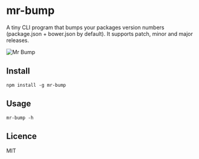 # mr-bump
A tiny CLI program that bumps your packages version numbers (package.json + bower.json by default). It supports patch, minor and major releases.

![Mr Bump](http://i.imgur.com/E1vEV64.png)

## Install
```
npm install -g mr-bump
```

## Usage
```
mr-bump -h
```

## Licence

MIT